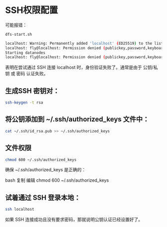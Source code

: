 # SSH权限配置
可能报错：
```bash
dfs-start.sh 

localhost: Warning: Permanently added 'localhost' (ED25519) to the list of known hosts.
localhost: fly@localhost: Permission denied (publickey,password,keyboard-interactive).
Starting datanodes
localhost: fly@localhost: Permission denied (publickey,password,keyboard-interactive).
```
表明在尝试通过 SSH 连接 localhost 时，身份验证失败了。通常是由于 公钥/私钥 或 密码 认证失败。

## 生成SSH 密钥对：
```bash
ssh-keygen -t rsa
```
## 将公钥添加到 ~/.ssh/authorized_keys 文件中：
```bash
cat ~/.ssh/id_rsa.pub >> ~/.ssh/authorized_keys
```
## 文件权限
```bash
chmod 600 ~/.ssh/authorized_keys
```
确保 ~/.ssh/authorized_keys 是正确的：

bash
复制
编辑
chmod 600 ~/.ssh/authorized_keys
## 试着通过 SSH 登录本地：
```bash
ssh localhost
```
如果 SSH 连接成功且没有要求密码，那就说明公钥认证已经设置好了。


